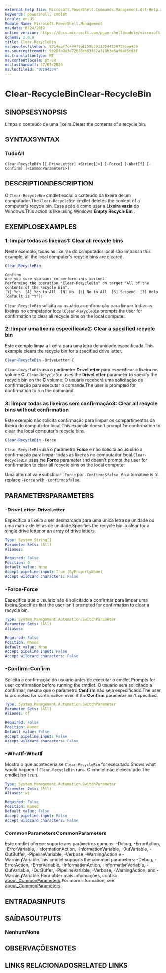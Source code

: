 ```yaml
---
external help file: Microsoft.PowerShell.Commands.Management.dll-Help.xml
keywords: powershell, cmdlet
Locale: en-US
Module Name: Microsoft.PowerShell.Management
ms.date: 6/24/2019
online version: https://docs.microsoft.com/powershell/module/microsoft.powershell.management/clear-recyclebin?view=powershell-5.1&WT.mc_id=ps-gethelp
schema: 2.0.0
title: Clear-RecycleBin
ms.openlocfilehash: 9314aaf7c444f9a1159b301135d4130737daa439
ms.sourcegitcommit: 9b28fb9a3d72655bb63f62af18b3a5af6a05cd3f
ms.translationtype: MT
ms.contentlocale: pt-BR
ms.lasthandoff: 07/07/2020
ms.locfileid: "93194204"
---
```

# <span data-ttu-id="5ce4b-103">Clear-RecycleBin</span><span class="sxs-lookup"><span data-stu-id="5ce4b-103">Clear-RecycleBin</span></span>

## <span data-ttu-id="5ce4b-104">SINOPSE</span><span class="sxs-lookup"><span data-stu-id="5ce4b-104">SYNOPSIS</span></span>
<span data-ttu-id="5ce4b-105">Limpa o conteúdo de uma lixeira.</span><span class="sxs-lookup"><span data-stu-id="5ce4b-105">Clears the contents of a recycle bin.</span></span>

## <span data-ttu-id="5ce4b-106">SYNTAX</span><span class="sxs-lookup"><span data-stu-id="5ce4b-106">SYNTAX</span></span>

### <span data-ttu-id="5ce4b-107">Tudo</span><span class="sxs-lookup"><span data-stu-id="5ce4b-107">All</span></span>

```
Clear-RecycleBin [[-DriveLetter] <String[]>] [-Force] [-WhatIf] [-Confirm] [<CommonParameters>]
```

## <span data-ttu-id="5ce4b-108">DESCRIPTION</span><span class="sxs-lookup"><span data-stu-id="5ce4b-108">DESCRIPTION</span></span>

<span data-ttu-id="5ce4b-109">O `Clear-RecycleBin` cmdlet exclui o conteúdo da lixeira de um computador.</span><span class="sxs-lookup"><span data-stu-id="5ce4b-109">The `Clear-RecycleBin` cmdlet deletes the content of a computer's recycle bin.</span></span> <span data-ttu-id="5ce4b-110">Essa ação é como usar a **Lixeira vazia** do Windows.</span><span class="sxs-lookup"><span data-stu-id="5ce4b-110">This action is like using Windows **Empty Recycle Bin** .</span></span>

## <span data-ttu-id="5ce4b-111">EXEMPLOS</span><span class="sxs-lookup"><span data-stu-id="5ce4b-111">EXAMPLES</span></span>

### <span data-ttu-id="5ce4b-112">1: limpar todas as lixeiras</span><span class="sxs-lookup"><span data-stu-id="5ce4b-112">1: Clear all recycle bins</span></span>

<span data-ttu-id="5ce4b-113">Neste exemplo, todas as lixeiras do computador local são limpas.</span><span class="sxs-lookup"><span data-stu-id="5ce4b-113">In this example, all the local computer's recycle bins are cleared.</span></span>

```powershell
Clear-RecycleBin
```

```Output
Confirm
Are you sure you want to perform this action?
Performing the operation "Clear-RecycleBin" on target "All of the contents of the Recycle Bin".
[Y] Yes  [A] Yes to All  [N] No  [L] No to All  [S] Suspend  [?] Help (default is "Y"):
```

<span data-ttu-id="5ce4b-114">`Clear-RecycleBin` solicita ao usuário a confirmação para limpar todas as lixeiras no computador local.</span><span class="sxs-lookup"><span data-stu-id="5ce4b-114">`Clear-RecycleBin` prompts the user for confirmation to clear all recycle bins on the local computer.</span></span>

### <span data-ttu-id="5ce4b-115">2: limpar uma lixeira especificada</span><span class="sxs-lookup"><span data-stu-id="5ce4b-115">2: Clear a specified recycle bin</span></span>

<span data-ttu-id="5ce4b-116">Este exemplo limpa a lixeira para uma letra de unidade especificada.</span><span class="sxs-lookup"><span data-stu-id="5ce4b-116">This example clears the recycle bin for a specified drive letter.</span></span>

```powershell
Clear-RecycleBin -DriveLetter C
```

<span data-ttu-id="5ce4b-117">`Clear-RecycleBin` usa o parâmetro **DriveLetter** para especificar a lixeira no volume **C** .</span><span class="sxs-lookup"><span data-stu-id="5ce4b-117">`Clear-RecycleBin` uses the **DriveLetter** parameter to specify the recycle bin on the **C** volume.</span></span> <span data-ttu-id="5ce4b-118">O usuário receberá uma solicitação de confirmação para executar o comando.</span><span class="sxs-lookup"><span data-stu-id="5ce4b-118">The user is prompted for confirmation to run the command.</span></span>

### <span data-ttu-id="5ce4b-119">3: limpar todas as lixeiras sem confirmação</span><span class="sxs-lookup"><span data-stu-id="5ce4b-119">3: Clear all recycle bins without confirmation</span></span>

<span data-ttu-id="5ce4b-120">Este exemplo não solicita confirmação para limpar os compartimentos da lixeira do computador local.</span><span class="sxs-lookup"><span data-stu-id="5ce4b-120">This example doesn't prompt for confirmation to clear the local computer's recycle bins.</span></span>

```powershell
Clear-RecycleBin -Force
```

<span data-ttu-id="5ce4b-121">`Clear-RecycleBin` usa o parâmetro **Force** e não solicita ao usuário a confirmação para limpar todas as lixeiras no computador local.</span><span class="sxs-lookup"><span data-stu-id="5ce4b-121">`Clear-RecycleBin` uses the **Force** parameter and doesn't prompt the user for confirmation to clear all recycle bins on the local computer.</span></span>

<span data-ttu-id="5ce4b-122">Uma alternativa é substituir `-Force` por `-Confirm:$false` .</span><span class="sxs-lookup"><span data-stu-id="5ce4b-122">An alternative is to replace `-Force` with `-Confirm:$false`.</span></span>

## <span data-ttu-id="5ce4b-123">PARAMETERS</span><span class="sxs-lookup"><span data-stu-id="5ce4b-123">PARAMETERS</span></span>

### <span data-ttu-id="5ce4b-124">-DriveLetter</span><span class="sxs-lookup"><span data-stu-id="5ce4b-124">-DriveLetter</span></span>

<span data-ttu-id="5ce4b-125">Especifica a lixeira a ser desmarcada para uma única letra de unidade ou uma matriz de letras de unidade.</span><span class="sxs-lookup"><span data-stu-id="5ce4b-125">Specifies the recycle bin to clear for a single drive letter or an array of drive letters.</span></span>

```yaml
Type: System.String[]
Parameter Sets: (All)
Aliases:

Required: False
Position: 0
Default value: None
Accept pipeline input: True (ByPropertyName)
Accept wildcard characters: False
```

### <span data-ttu-id="5ce4b-126">-Force</span><span class="sxs-lookup"><span data-stu-id="5ce4b-126">-Force</span></span>

<span data-ttu-id="5ce4b-127">Especifica que o usuário não é solicitado a confirmar para limpar uma lixeira.</span><span class="sxs-lookup"><span data-stu-id="5ce4b-127">Specifies that the user isn't prompted for confirmation to clear a recycle bin.</span></span>

```yaml
Type: System.Management.Automation.SwitchParameter
Parameter Sets: (All)
Aliases:

Required: False
Position: Named
Default value: None
Accept pipeline input: False
Accept wildcard characters: False
```

### <span data-ttu-id="5ce4b-128">-Confirm</span><span class="sxs-lookup"><span data-stu-id="5ce4b-128">-Confirm</span></span>

<span data-ttu-id="5ce4b-129">Solicita a confirmação do usuário antes de executar o cmdlet.</span><span class="sxs-lookup"><span data-stu-id="5ce4b-129">Prompts for user confirmation before running the cmdlet.</span></span> <span data-ttu-id="5ce4b-130">O usuário será solicitado a confirmar, mesmo que o parâmetro **Confirm** não seja especificado.</span><span class="sxs-lookup"><span data-stu-id="5ce4b-130">The user is prompted for confirmation even if the **Confirm** parameter isn't specified.</span></span>

```yaml
Type: System.Management.Automation.SwitchParameter
Parameter Sets: (All)
Aliases: cf

Required: False
Position: Named
Default value: False
Accept pipeline input: False
Accept wildcard characters: False
```

### <span data-ttu-id="5ce4b-131">-WhatIf</span><span class="sxs-lookup"><span data-stu-id="5ce4b-131">-WhatIf</span></span>

<span data-ttu-id="5ce4b-132">Mostra o que aconteceria se `Clear-RecycleBin` for executado.</span><span class="sxs-lookup"><span data-stu-id="5ce4b-132">Shows what would happen if `Clear-RecycleBin` runs.</span></span> <span data-ttu-id="5ce4b-133">O cmdlet não é executado.</span><span class="sxs-lookup"><span data-stu-id="5ce4b-133">The cmdlet isn't run.</span></span>

```yaml
Type: System.Management.Automation.SwitchParameter
Parameter Sets: (All)
Aliases: wi

Required: False
Position: Named
Default value: False
Accept pipeline input: False
Accept wildcard characters: False
```

### <span data-ttu-id="5ce4b-134">CommonParameters</span><span class="sxs-lookup"><span data-stu-id="5ce4b-134">CommonParameters</span></span>

<span data-ttu-id="5ce4b-135">Este cmdlet oferece suporte aos parâmetros comuns: -Debug, -ErrorAction, -ErrorVariable, -InformationAction, -InformationVariable, -OutVariable, -OutBuffer, -PipelineVariable, -Verbose, -WarningAction e -WarningVariable.</span><span class="sxs-lookup"><span data-stu-id="5ce4b-135">This cmdlet supports the common parameters: -Debug, -ErrorAction, -ErrorVariable, -InformationAction, -InformationVariable, -OutVariable, -OutBuffer, -PipelineVariable, -Verbose, -WarningAction, and -WarningVariable.</span></span> <span data-ttu-id="5ce4b-136">Para obter mais informações, confira [about_CommonParameters](https://go.microsoft.com/fwlink/?LinkID=113216).</span><span class="sxs-lookup"><span data-stu-id="5ce4b-136">For more information, see [about_CommonParameters](https://go.microsoft.com/fwlink/?LinkID=113216).</span></span>

## <span data-ttu-id="5ce4b-137">ENTRADAS</span><span class="sxs-lookup"><span data-stu-id="5ce4b-137">INPUTS</span></span>

## <span data-ttu-id="5ce4b-138">SAÍDAS</span><span class="sxs-lookup"><span data-stu-id="5ce4b-138">OUTPUTS</span></span>

### <span data-ttu-id="5ce4b-139">Nenhum</span><span class="sxs-lookup"><span data-stu-id="5ce4b-139">None</span></span>

## <span data-ttu-id="5ce4b-140">OBSERVAÇÕES</span><span class="sxs-lookup"><span data-stu-id="5ce4b-140">NOTES</span></span>

## <span data-ttu-id="5ce4b-141">LINKS RELACIONADOS</span><span class="sxs-lookup"><span data-stu-id="5ce4b-141">RELATED LINKS</span></span>
